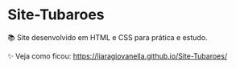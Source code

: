 # Site-Tubaroes
📚 Site desenvolvido em HTML e CSS para prática e estudo.

✨ Veja como ficou:
https://liaragiovanella.github.io/Site-Tubaroes/
